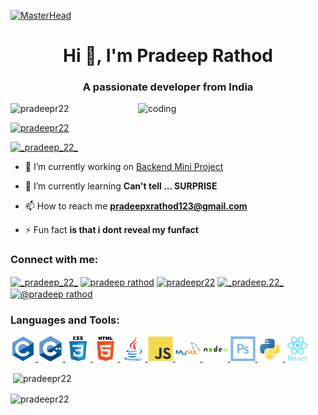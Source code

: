 [![MasterHead](https://im4.ezgif.com/tmp/ezgif-4-6c6fceb788.gif)](https://pradeepR22.io)


<h1 align="center">Hi 👋, I'm Pradeep Rathod</h1>
<h3 align="center">A passionate developer from India</h3>
<img align="right" alt="coding" width="300" src="https://thumbs.gfycat.com/AngelicConcreteHypsilophodon-max-1mb.gif">

<p align="left"> <img src="https://komarev.com/ghpvc/?username=pradeepr22&label=Profile%20views&color=0e75b6&style=flat" alt="pradeepr22" /> </p>

<p align="left"> <a href="https://github.com/ryo-ma/github-profile-trophy"><img src="https://github-profile-trophy.vercel.app/?username=pradeepr22" alt="pradeepr22" /></a> </p>

<p align="left"> <a href="https://twitter.com/_pradeep_22_" target="blank"><img src="https://img.shields.io/twitter/follow/_pradeep_22_?logo=twitter&style=for-the-badge" alt="_pradeep_22_" /></a> </p>

- 🔭 I’m currently working on [Backend Mini Project](https://foodengineers.netlify.app/)

- 🌱 I’m currently learning **Can't tell ... SURPRISE**

- 📫 How to reach me **pradeepxrathod123@gmail.com**

- ⚡ Fun fact **is that i dont reveal my funfact**

<h3 align="left">Connect with me:</h3>
<p align="left">
<a href="https://twitter.com/_pradeep_22_" target="blank"><img align="center" src="https://raw.githubusercontent.com/rahuldkjain/github-profile-readme-generator/master/src/images/icons/Social/twitter.svg" alt="_pradeep_22_" height="30" width="40" /></a>
<a href="https://linkedin.com/in/pradeep rathod" target="blank"><img align="center" src="https://raw.githubusercontent.com/rahuldkjain/github-profile-readme-generator/master/src/images/icons/Social/linked-in-alt.svg" alt="pradeep rathod" height="30" width="40" /></a>
<a href="https://codesandbox.com/pradeepr22" target="blank"><img align="center" src="https://raw.githubusercontent.com/rahuldkjain/github-profile-readme-generator/master/src/images/icons/Social/codesandbox.svg" alt="pradeepr22" height="30" width="40" /></a>
<a href="https://instagram.com/_pradeep.22_" target="blank"><img align="center" src="https://raw.githubusercontent.com/rahuldkjain/github-profile-readme-generator/master/src/images/icons/Social/instagram.svg" alt="_pradeep.22_" height="30" width="40" /></a>
<a href="https://www.hackerearth.com/@pradeep rathod" target="blank"><img align="center" src="https://raw.githubusercontent.com/rahuldkjain/github-profile-readme-generator/master/src/images/icons/Social/hackerearth.svg" alt="@pradeep rathod" height="30" width="40" /></a>
</p>

<h3 align="left">Languages and Tools:</h3>
<p align="left"> <a href="https://www.cprogramming.com/" target="_blank" rel="noreferrer"> <img src="https://raw.githubusercontent.com/devicons/devicon/master/icons/c/c-original.svg" alt="c" width="40" height="40"/> </a> <a href="https://www.w3schools.com/cpp/" target="_blank" rel="noreferrer"> <img src="https://raw.githubusercontent.com/devicons/devicon/master/icons/cplusplus/cplusplus-original.svg" alt="cplusplus" width="40" height="40"/> </a> <a href="https://www.w3schools.com/css/" target="_blank" rel="noreferrer"> <img src="https://raw.githubusercontent.com/devicons/devicon/master/icons/css3/css3-original-wordmark.svg" alt="css3" width="40" height="40"/> </a> <a href="https://www.w3.org/html/" target="_blank" rel="noreferrer"> <img src="https://raw.githubusercontent.com/devicons/devicon/master/icons/html5/html5-original-wordmark.svg" alt="html5" width="40" height="40"/> </a> <a href="https://www.java.com" target="_blank" rel="noreferrer"> <img src="https://raw.githubusercontent.com/devicons/devicon/master/icons/java/java-original.svg" alt="java" width="40" height="40"/> </a> <a href="https://developer.mozilla.org/en-US/docs/Web/JavaScript" target="_blank" rel="noreferrer"> <img src="https://raw.githubusercontent.com/devicons/devicon/master/icons/javascript/javascript-original.svg" alt="javascript" width="40" height="40"/> </a> <a href="https://www.mysql.com/" target="_blank" rel="noreferrer"> <img src="https://raw.githubusercontent.com/devicons/devicon/master/icons/mysql/mysql-original-wordmark.svg" alt="mysql" width="40" height="40"/> </a> <a href="https://nodejs.org" target="_blank" rel="noreferrer"> <img src="https://raw.githubusercontent.com/devicons/devicon/master/icons/nodejs/nodejs-original-wordmark.svg" alt="nodejs" width="40" height="40"/> </a> <a href="https://www.photoshop.com/en" target="_blank" rel="noreferrer"> <img src="https://raw.githubusercontent.com/devicons/devicon/master/icons/photoshop/photoshop-line.svg" alt="photoshop" width="40" height="40"/> </a> <a href="https://www.python.org" target="_blank" rel="noreferrer"> <img src="https://raw.githubusercontent.com/devicons/devicon/master/icons/python/python-original.svg" alt="python" width="40" height="40"/> </a> <a href="https://reactjs.org/" target="_blank" rel="noreferrer"> <img src="https://raw.githubusercontent.com/devicons/devicon/master/icons/react/react-original-wordmark.svg" alt="react" width="40" height="40"/> </a> </p>

<p>&nbsp;<img align="center" src="https://github-readme-stats.vercel.app/api?username=pradeepr22&show_icons=true&locale=en" alt="pradeepr22" /></p>

<p><img align="center" src="https://github-readme-streak-stats.herokuapp.com/?user=pradeepr22&" alt="pradeepr22" /></p>
